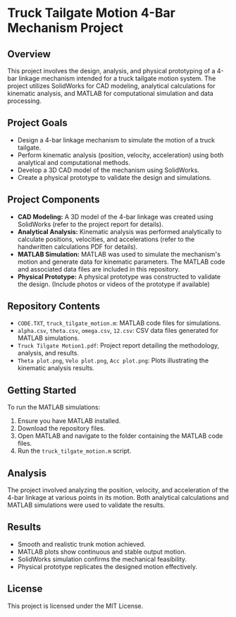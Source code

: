 # Truck Tailgate Motion 4-Bar Mechanism Project #

## Overview

This project involves the design, analysis, and physical prototyping of a 4-bar linkage mechanism intended for a truck tailgate motion system. The project utilizes SolidWorks for CAD modeling, analytical calculations for kinematic analysis, and MATLAB for computational simulation and data processing.

## Project Goals

*   Design a 4-bar linkage mechanism to simulate the motion of a truck tailgate.
*   Perform kinematic analysis (position, velocity, acceleration) using both analytical and computational methods.
*   Develop a 3D CAD model of the mechanism using SolidWorks.
*   Create a physical prototype to validate the design and simulations.

## Project Components

*   **CAD Modeling:** A 3D model of the 4-bar linkage was created using SolidWorks (refer to the project report for details).
*   **Analytical Analysis:** Kinematic analysis was performed analytically to calculate positions, velocities, and accelerations (refer to the handwritten calculations PDF for details).
*   **MATLAB Simulation:** MATLAB was used to simulate the mechanism's motion and generate data for kinematic parameters. The MATLAB code and associated data files are included in this repository.
*   **Physical Prototype:** A physical prototype was constructed to validate the design. (Include photos or videos of the prototype if available)

## Repository Contents

*   `CODE.TXT`, `truck_tilgate_motion.m`: MATLAB code files for simulations.
*   `alpha.csv`, `theta.csv`, `omega.csv`, `12.csv`: CSV data files generated for MATLAB simulations.
*   `Truck Tilgate Motion1.pdf`: Project report detailing the methodology, analysis, and results.
*   `Theta plot.png`, `Velo plot.png`, `Acc plot.png`: Plots illustrating the kinematic analysis results.

## Getting Started

To run the MATLAB simulations:

1.  Ensure you have MATLAB installed.
2.  Download the repository files.
3.  Open MATLAB and navigate to the folder containing the MATLAB code files.
4.  Run the `truck_tilgate_motion.m` script.

## Analysis

The project involved analyzing the position, velocity, and acceleration of the 4-bar linkage at various points in its motion. Both analytical calculations and MATLAB simulations were used to validate the results.

## Results

* Smooth and realistic trunk motion achieved.
* MATLAB plots show continuous and stable output motion.
* SolidWorks simulation confirms the mechanical feasibility.
* Physical prototype replicates the designed motion effectively.

## License

This project is licensed under the MIT License.
